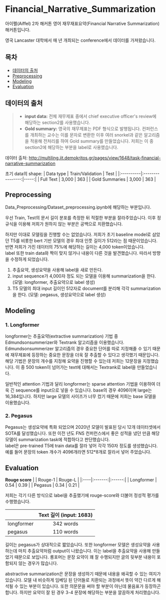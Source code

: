 # Financial_Narrative_Summarization

아이펠(Aiffel) 2차 해커톤 영어 재무재표요약(Financial Narrative Summarization) 해커톤입니다.

영국 Lancaster 대학에서 매 년 개최되는 conference에서 데이터를 가져왔습니다.


## 목차
  

* [데이터의 출처](#데이터의-출처)
* [Preprocessing](#Preprocessing)
* [Modeling](#Modeling)
* [Evaluation](#Evaluation)


## 데이터의 출처
> * **input data:** 전체 재무제표 중에서 chief executive officer's review에 해당하는 section2를 사용했습니다.  
> * **Gold summary:** 영국의 재무제표는 PDF 형식으로 발행됩니다. 컨퍼런스를 개최하는 교수는 이를 문자로 변환한 이후 여러 snorkel과 같은 알고리즘을 적용해 전처리를 하여 Gold summary를 만들었습니다. 저희는 이 중 section2에 해당하는 부분을 label로 사용헸습니다.  

데이터 출처: http://multiling.iit.demokritos.gr/pages/view/1648/task-financial-narrative-summarization

초기 data의 shape:
| Data type | Train/Validation | Test |
|:----------|:----------------:|-----:|
| Full Text | 3,000 | 363 |
| Gold Summaries | 3,000 | 363 |

## Preprocessing

Data_Preprocessing/Dataset_preprocessing.ipynb에 해당하는 부분입니다.

우선 Train, Test의 문서 길이 분포를 측정한 뒤 적절한 부분을 잘라주었습니다. 이후 정규식을 이용해 저희가 원하지 않는 부분은 공백으로 치환했습니다.

하지만 이대로 모델링을 진행할 수는 없었습니다. 저희가 초기 baseline model로 삼았던 T5를 비롯한 bert 기반 모델의 경우 최대 인풋 길이가 512라는 점 때문이었습니다. 반면 저희가 가진 데이터의 75%에 해당하는 길이는 4,000 token이었습니다.  
label 또한 train data와 짝이 맞지 않거나 내용이 다른 것을 발견했습니다. 따라서 방향을 수정하게 되었습니다.

1. 추출요약, 생성요약을 사용해 label을 새로 만든다.
2. input sequence가 4,000자 정도 되는 모델을 이용해 summarization을 한다. (모델: longformer, 추출요약으로 label 생성)
3. T5 모델의 최대 input 길이인 512자로 document를 분리해 각각 summarization을 한다. (모델: pegasus, 생성요약으로 label 생성)


## Modeling

### 1. Longformer
longformer는 추출요약(extractive summarization) 기법 중 Edmundsonsummerizer와 Textrank 알고리즘을 이용했습니다. Edmundsonsummerizer 알고리즘의 경우 중요한 단어를 따로 지정해줄 수 있기 때문에 재무제표에 등장하는 중요한 문장을 더욱 잘 추출할 수 있다고 생각했기 때문입니다. 해당 기법은 문장의 개수를 지정해 요약을 진행할 수 있는데 저희는 12문장을 지정했습니다. 이 중 500 token이 넘어가는 text에 대해서는 Textrank로 label을 만들었습니다.

일반적인 attention 기법과 달리 longformer는 sparse attention 기법을 이용하여 더욱 긴 sequence를 input으로 넣을 수 있습니다. base의 경우 4096이며 large는 16,384입니다. 하지만 large 모델의 사이즈가 너무 컸기 때문에 저희는 base 모델을 이용했습니다.


### 2. Pegasus
Pegasus는 생성요약에 특화 되었으며 2020년 모델이 발표된 당시 12개 데이터셋에서 SOTA를 달성했습니다. 또한 이전 년도 FNS 컨퍼런스에서 좋은 성적을 냈던 만큼 해당 모델이 summarization task에 적합하다고 판단했습니다.  
label은 pre-trained T5에 train data를 잘라 넣어 각각 150자 정도를 생성했습니다. 예를 들어 문장의 token 개수가 4096개라면 512\*8개로 잘라서 넣어 주었습니다.

## Evaluation

**Rouge score**
|  | Rouge-1 | Rouge-L |
|:----|:-------:|:------:|
| Longformer | 0.54 | 0.39 |
| Pegasus | 0.34 | 0.21 |

저희는 각기 다른 방식으로 label을 추출했기에 rouge-score와 더불어 정성적 평가를 수행했습니다.

| | Text 길이 (input: 1683) |
|:---------|:--------------:|
| longformer | 342 words |
| pegasus | 110 words |

길이는 pegasus가 상대적으로 짧았습니다. 또한 longformer 모델은 생성요약을 사용하는데 마치 추출요약처럼 output이 나왔습니다. 이는 label을 추출요약을 사용해 만들었기 때문으로 보입니다. 롱포머는 문장 요약이 꽤 잘 수행되지만 글의 뒷부분 내용이 포함되지 않는 경우가 많습니다.  
  
 abstractive summarization은 문장을 생성하기 때문에 내용을 왜곡할 수 있는 여지가 있습니다. 모델 내 비슷하게 임베딩 된 단어들로 치환되는 과정에서 뜻이 약간 다르게 해석될 수 있는 부분이 있습니다. 또한 의문문을 써야 할 부분이 아닌데 물음표가 등장하곤 합니다. 하지만 요약이 잘 된 경우 3-4 문장에 해당하는 부분을 깔끔하게 처리했습니다.
